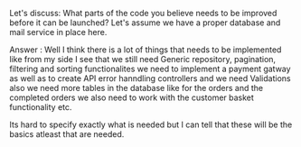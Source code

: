 Let's discuss: What parts of the code you believe needs to be improved before it can be launched? Let's assume we have a proper database and mail service in place here.

Answer :
Well I think there is a lot of things that needs to be implemented like from my side I see that we still need Generic repository, pagination, filtering and sorting functionalites we need to implement a payment gatway as well as to create API error hanndling controllers and we need Validations also we need more tables in the database like for the orders and the completed orders we also need to work with the customer basket functionality etc.

Its hard to specify exactly what is needed but I can tell that these will be the basics atleast that are needed.

